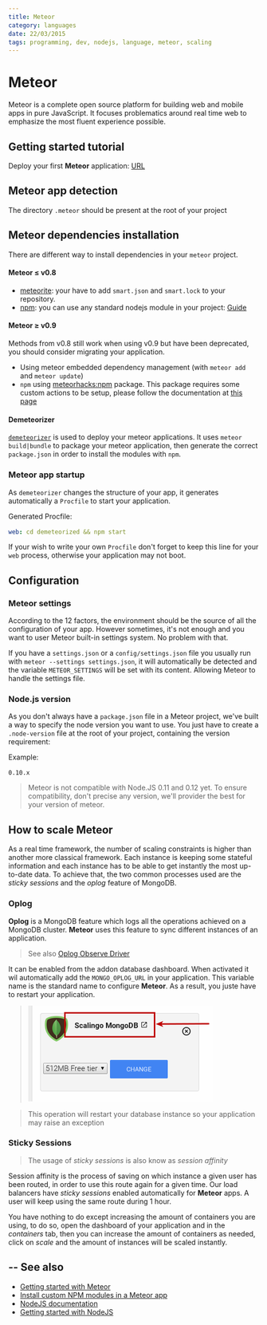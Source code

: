 ```yaml
---
title: Meteor
category: languages
date: 22/03/2015
tags: programming, dev, nodejs, language, meteor, scaling
---
```


# Meteor

Meteor is a complete open source platform for building web and mobile apps in pure JavaScript.
It focuses problematics around real time web to emphasize the most fluent experience possible.

## Getting started tutorial

Deploy your first __Meteor__ application: [URL](/languages/javascript/nodejs/getting-started-with-meteor.html)

## Meteor app detection

The directory `.meteor` should be present at the root of your project

## Meteor dependencies installation

There are different way to install dependencies in your `meteor` project.

#### Meteor ≤ v0.8

* [meteorite](https://github.com/oortcloud/meteorite/): your have to add
`smart.json` and `smart.lock` to your repository.
* [npm](https://www.npmjs.org/): you can use any standard nodejs module
in your project: [Guide](https://meteorhacks.com/complete-npm-integration-for-meteor.html)

#### Meteor ≥ v0.9

Methods from v0.8 still work when using v0.9 but have been deprecated, you
should consider migrating your application.

* Using meteor embedded dependency management (with `meteor add` and `meteor
  update`)
* `npm` using [meteorhacks:npm](https://github.com/meteorhacks/npm) package.
  This package requires some custom actions to be setup, please follow the
  documentation at [this page](/languages/javascript/nodejs/meteor/npm.html)


#### Demeteorizer

[`demeteorizer`](https://github.com/onmodulus/demeteorizer) is used to deploy
your meteor applications. It uses `meteor build|bundle` to package your meteor
application, then generate the correct `package.json` in order to install the
modules with `npm`.

### Meteor app startup

As `demeteorizer` changes the structure of your app, it generates automatically
a `Procfile` to start your application.

Generated Procfile:

```yml
web: cd demeteorized && npm start
```

If your wish to write your own `Procfile` don't forget to keep this line for
your `web` process, otherwise your application may not boot.

## Configuration

### Meteor settings

According to the 12 factors, the environment should be the source of all the configuration of your app.
However sometimes, it's not enough and you want to user Meteor built-in settings system. No problem
with that.

If you have a `settings.json` or a `config/settings.json` file you usually run with
`meteor --settings settings.json`, it will automatically be detected and the variable `METEOR_SETTINGS`
will be set with its content. Allowing Meteor to handle the settings file.

### Node.js version

As you don't always have a `package.json` file in a Meteor project, we've built a way to specify the node
version you want to use. You just have to create a `.node-version` file at the root of your project,
containing the version requirement:

Example:

```
0.10.x
```

<blockquote class="info">
  Meteor is not compatible with Node.JS 0.11 and 0.12 yet. To ensure compatibility, don't precise any version,
  we'll provider the best for your version of meteor.
</blockquote>

## How to scale __Meteor__

As a real time framework, the number of scaling constraints is higher than another more classical
framework. Each instance is keeping some stateful information and each instance has to be able to
get instantly the most up-to-date data. To achieve that, the two common processes used are the
_sticky sessions_ and the _oplog_ feature of MongoDB.

### Oplog

__Oplog__ is a MongoDB feature which logs all the operations achieved on a MongoDB cluster. __Meteor__
uses this feature to sync different instances of an application.

> See also [Oplog Observe Driver](https://github.com/meteor/meteor/wiki/Oplog-Observe-Driver)

It can be enabled from the addon database dashboard. When activated it wil automatically add the
`MONGO_OPLOG_URL` in your application. This variable name is the standard name to configure __Meteor__.
As a result, you juste have to restart your application.

> ![Link to Dashboard](/assets/images/database/link-to-dashboard.png)

<blockquote class="info">
  This operation will restart your database instance so your application may raise an exception
</blockquote>

### Sticky Sessions

> The usage of _sticky sessions_ is also know as _session affinity_

Session affinity is the process of saving on which instance a given user has been routed, in order to use
this route again for a given time. Our load balancers have _sticky sessions_ enabled automatically
for __Meteor__ apps. A user will keep using the same route during 1 hour.

You have nothing to do except increasing the amount of containers you are using, to do
so, open the dashboard of your application and in the _containers_ tab, then you can increase the amount
of containers as needed, click on _scale_ and the amount of instances will be scaled instantly.

## -- See also

* [Getting started with Meteor](/languages/javascript/nodejs/getting-started-with-meteor.html)
* [Install custom NPM modules in a Meteor app](/languages/javascript/nodejs/meteor/npm.html)
* [NodeJS documentation](/languages/javascript/nodejs)
* [Getting started with NodeJS](/languages/javascript/nodejs/getting-started-with-nodejs.html)
